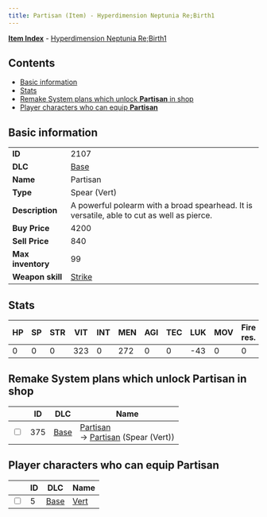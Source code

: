 ```yaml
---
title: Partisan (Item) - Hyperdimension Neptunia Re;Birth1
---
```


[**Item Index**](/neptunia/rb1/item/index.html) - [Hyperdimension Neptunia Re;Birth1](/neptunia/rb1)

## Contents

- [Basic information](#basic-information)
- [Stats](#stats)
- [Remake System plans which unlock **Partisan** in shop](#remake-system-plans-which-unlock-partisan-in-shop)
- [Player characters who can equip **Partisan**](#player-characters-who-can-equip-partisan)

## Basic information

|   |   |
| -- | -- |
| **ID** | 2107 |
| **DLC** | [Base](/neptunia/rb1/dlc/1-base.html) |
| **Name** | Partisan |
| **Type** | Spear (Vert) |
| **Description** | A powerful polearm with a broad spearhead. It is versatile, able to cut as well as pierce. |
| **Buy Price** | 4200 |
| **Sell Price** | 840 |
| **Max inventory** | 99 |
| **Weapon skill** | [Strike](/neptunia/rb1/skill/1-803-strike.html) |


## Stats

| HP | SP | STR | VIT | INT | MEN | AGI | TEC | LUK | MOV | Fire res. | Ice res. | Wind res. | Lightning res. |
| -- | -- | --- | --- | --- | --- | --- | --- | --- | --- | --------- | -------- | --------- | -------------- |
| 0 | 0 | 0 | 323 | 0 | 272 | 0 | 0 | -43 | 0 | 0 | 0 | 0 | 0 |


## Remake System plans which unlock **Partisan** in shop

|    | ID | DLC | Name |
| -- | -- | --- | ---- |
| <input type="checkbox" id="rb1-remake-1-375" class="trackbox" /> | 375 | [Base](/neptunia/rb1/dlc/1-base.html) | [Partisan](/neptunia/rb1/remake/1-375-partisan.html)<br /> → [Partisan](/neptunia/rb1/item/1-2107-partisan.html) (Spear (Vert)) |


## Player characters who can equip **Partisan**

|    | ID | DLC | Name |
| -- | -- | --- | ---- |
| <input type="checkbox" id="rb1-player-1-5" class="trackbox" /> | 5 | [Base](/neptunia/rb1/dlc/1-base.html) | [Vert](/neptunia/rb1/player/1-5-vert.html) |
